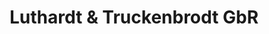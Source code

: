 ---
title: "Luthardt & Truckenbrodt GbR"
url: /sonneberg/luthardt-und-truckenbrodt-gbr/
shop: Elektronik
---